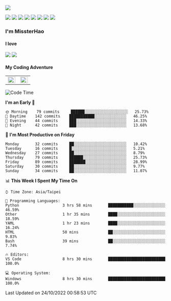 ![](https://komarev.com/ghpvc/?username=MissterHao&color=ff69b4)

[![](https://img.shields.io/badge/Amazon%20AWS-%23232F3E?logo=amazon-aws&logoColor=white&style=for-the-badge)](https://aws.amazon.com/)
[![](https://img.shields.io/badge/Python-3776AB?style=for-the-badge&logo=python&logoColor=white)](https://www.djangoproject.com/)
[![](https://img.shields.io/badge/Django-092E20?style=for-the-badge&logo=django&logoColor=white)](https://www.python.org/)
[![](https://img.shields.io/badge/Flask-000000?style=for-the-badge&logo=flask&logoColor=white)](https://flask.palletsprojects.com/en/2.1.x/)
[![](https://img.shields.io/badge/go-%2300ADD8.svg?&style=for-the-badge&logo=go&logoColor=white)](https://golang.org/)
[![](https://img.shields.io/badge/javascript-%23F7DF1E.svg?&style=for-the-badge&logo=javascript&logoColor=black)](https://www.javascript.com/)
[![](https://img.shields.io/badge/mysql-%234479A1.svg?&style=for-the-badge&logo=mysql&logoColor=white)](https://www.mysql.com/)
[![](https://img.shields.io/badge/docker-%232496ED.svg?&style=for-the-badge&logo=docker&logoColor=white)](https://www.docker.com/)

### I'm MissterHao

#### I love  
![](https://img.shields.io/badge/Netflix-E50914?style=for-the-badge&logo=netflix&logoColor=white)
![](https://img.shields.io/badge/YouTube-FF0000?style=for-the-badge&logo=youtube&logoColor=white)

#### My Coding Adventure
<!-- Readme stats -->
<!-- https://github.com/anuraghazra/github-readme-stats -->
<table>
<tr>
    <td valign="top" width="50%">
    <img src="https://github-readme-stats.vercel.app/api?username=MissterHao&hide_border=true&show_icons=true&locale=en" align="left" style="width: 100%" />
    </td>
    <td valign="top" width="50%">
    <img src="https://github-readme-stats.vercel.app/api/top-langs?username=MissterHao&hide_border=true&show_icons=true&locale=en&layout=compact" align="left" style="width: 100%" />
    </td>
</tr>
</table>  


<!--START_SECTION:waka-->
![Code Time](http://img.shields.io/badge/Code%20Time-547%20hrs%208%20mins-blue)

**I'm an Early 🐤** 

```text
🌞 Morning    79 commits     ██████░░░░░░░░░░░░░░░░░░░   25.73% 
🌆 Daytime    142 commits    ███████████░░░░░░░░░░░░░░   46.25% 
🌃 Evening    44 commits     ███░░░░░░░░░░░░░░░░░░░░░░   14.33% 
🌙 Night      42 commits     ███░░░░░░░░░░░░░░░░░░░░░░   13.68%

```
📅 **I'm Most Productive on Friday** 

```text
Monday       32 commits     ██░░░░░░░░░░░░░░░░░░░░░░░   10.42% 
Tuesday      16 commits     █░░░░░░░░░░░░░░░░░░░░░░░░   5.21% 
Wednesday    27 commits     ██░░░░░░░░░░░░░░░░░░░░░░░   8.79% 
Thursday     79 commits     ██████░░░░░░░░░░░░░░░░░░░   25.73% 
Friday       89 commits     ███████░░░░░░░░░░░░░░░░░░   28.99% 
Saturday     30 commits     ██░░░░░░░░░░░░░░░░░░░░░░░   9.77% 
Sunday       34 commits     ██░░░░░░░░░░░░░░░░░░░░░░░   11.07%

```


📊 **This Week I Spent My Time On** 

```text
⌚︎ Time Zone: Asia/Taipei

💬 Programming Languages: 
Python                   3 hrs 58 mins       ███████████░░░░░░░░░░░░░░   46.59% 
Other                    1 hr 35 mins        ████░░░░░░░░░░░░░░░░░░░░░   18.59% 
YAML                     1 hr 23 mins        ████░░░░░░░░░░░░░░░░░░░░░   16.24% 
HTML                     50 mins             ██░░░░░░░░░░░░░░░░░░░░░░░   9.83% 
Bash                     39 mins             ██░░░░░░░░░░░░░░░░░░░░░░░   7.74%

🔥 Editors: 
VS Code                  8 hrs 30 mins       █████████████████████████   100.0%

💻 Operating System: 
Windows                  8 hrs 30 mins       █████████████████████████   100.0%

```


 Last Updated on 24/10/2022 00:58:53 UTC
<!--END_SECTION:waka-->

<!--
**MissterHao/MissterHao** is a ✨ _special_ ✨ repository because its `README.md` (this file) appears on your GitHub profile.

Here are some ideas to get you started:

- 🔭 I’m currently working on ...
- 🌱 I’m currently learning ...
- 👯 I’m looking to collaborate on ...
- 🤔 I’m looking for help with ...
- 💬 Ask me about ...
- 📫 How to reach me: ...
- 😄 Pronouns: ...
- ⚡ Fun fact: ...
-->
